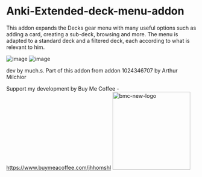 # Anki-Extended-deck-menu-addon
This addon expands the Decks gear menu with many useful options such as adding a card, creating a sub-deck, browsing and more. The menu is adapted to a standard deck and a filtered deck, each according to what is relevant to him.



![image](https://user-images.githubusercontent.com/76751053/155430507-5122add5-2077-4088-bb47-4a36eb7b8382.png)
![image](https://user-images.githubusercontent.com/76751053/155430522-ac84dd93-2d6e-42d6-b793-dc226fd9e2ab.png)

dev by much.s.
Part of this addon from addon 1024346707 by Arthur Milchior

Support my development by Buy Me Coffee - https://www.buymeacoffee.com/jhhomshl
<a href="https://www.buymeacoffee.com/jhhomshl" target="_blank" rel="noopener"> <img width="206" alt="bmc-new-logo" src="https://user-images.githubusercontent.com/76751053/155430577-c25c6a28-2799-4be6-b2d6-7b163df0fd98.png"></a>
